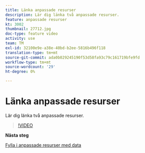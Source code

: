 ```yaml
---
title: Länka anpassade resurser
description: Lär dig länka två anpassade resurser.
feature: anpassade resurser
kt: 3002
thumbnail: 27712.jpg
doc-type: feature video
activity: use
team: TM
exl-id: 32100e9e-a38e-40bd-b2ee-5816b496f118
translation-type: tm+mt
source-git-commit: ada0b029245190f53d58fa93c79c161719bfe9fd
workflow-type: tm+mt
source-wordcount: '29'
ht-degree: 0%

---
```


# Länka anpassade resurser

Lär dig länka två anpassade resurser.

>[!VIDEO](https://video.tv.adobe.com/v/27712?quality=9)

**Nästa steg**

[Fylla i anpassade resurser med data](./populate-custom-resources-with-data.md)
